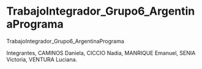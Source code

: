 # TrabajoIntegrador_Grupo6_ArgentinaPrograma
TrabajoIntegrador_Grupo6_ArgentinaPrograma


Integrantes, 
CAMINOS Daniela,
CICCIO Nadia,
MANRIQUE Emanuel,
SENIA Victoria,
VENTURA Luciana.

